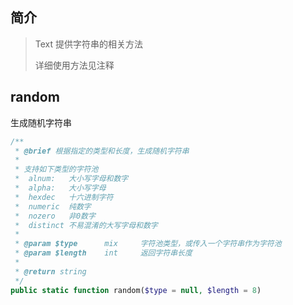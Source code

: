 ## 简介
> Text 提供字符串的相关方法
>
> 详细使用方法见注释

## random
生成随机字符串
```php
/**
 * @brief 根据指定的类型和长度，生成随机字符串
 *
 * 支持如下类型的字符池
 *  alnum:   大小写字母和数字
 *  alpha:   大小写字母
 *  hexdec   十六进制字符
 *  numeric  纯数字
 *  nozero   非0数字
 *  distinct 不易混淆的大写字母和数字
 *
 * @param $type      mix     字符池类型，或传入一个字符串作为字符池
 * @param $length    int     返回字符串长度
 *
 * @return string
 */
public static function random($type = null, $length = 8)
```
